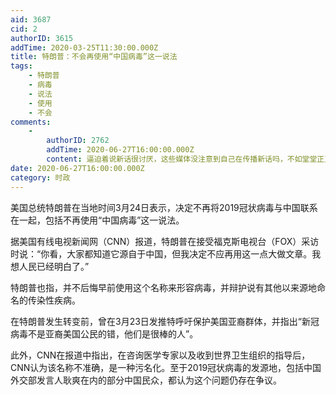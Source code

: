 ```yaml
---
aid: 3687
cid: 2
authorID: 3615
addTime: 2020-03-25T11:30:00.000Z
title: 特朗普：不会再使用“中国病毒”这一说法
tags:
    - 特朗普
    - 病毒
    - 说法
    - 使用
    - 不会
comments:
    -
        authorID: 2762
        addTime: 2020-06-27T16:00:00.000Z
        content: 逼迫着说新话很讨厌，这些媒体没注意到自己在传播新话吗，不如堂堂正正地讲出“武汉肺炎”四个大字
date: 2020-06-27T16:00:00.000Z
category: 时政
---
```


美国总统特朗普在当地时间3月24日表示，决定不再将2019冠状病毒与中国联系在一起，包括不再使用“中国病毒”这一说法。

据美国有线电视新闻网（CNN）报道，特朗普在接受福克斯电视台（FOX）采访时说：“你看，大家都知道它源自于中国，但我决定不应再用这一点大做文章。我想人民已经明白了。”

特朗普也指，并不后悔早前使用这个名称来形容病毒，并辩护说有其他以来源地命名的传染性疾病。

在特朗普发生转变前，曾在3月23日发推特呼吁保护美国亚裔群体，并指出“新冠病毒不是亚裔美国公民的错，他们是很棒的人”。

此外，CNN在报道中指出，在咨询医学专家以及收到世界卫生组织的指导后，CNN认为该名称不准确，是一种污名化。至于2019冠状病毒的发源地，包括中国外交部发言人耿爽在内的部分中国民众，都认为这个问题仍存在争议。
